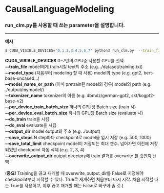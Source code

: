 # CausalLanguageModeling

### run_clm.py를 사용할 때 쓰는 parameter을 설명합니다.
--------------------------


**예시**

```bash
$ CUDA_VISIBLE_DEVICES='0,1,2,3,4,5,6,7' python3 run_clm.py  --train_file ./dataset/training.txt    --model_type gpt2 --tokenizer_name openai-community/gpt2    --per_device_train_batch_size 128    --per_device_eval_batch_size 128    --do_train    --do_eval    --output_dir ./output  --save_steps 500  --save_total_limit 2  --overwrite_output_dir False
```


**CUDA_VISIBLE_DEVICES**            0~7번의 GPU중 사용할 GPU를 선택 \
**--train_file**                    model에게 train시킬 text의 주소 (e.g. ./dataset/training.txt) \
**--model_type**                    (처음부터 modeling 할 때 사용) model의 type (e.g. gpt2, bert-base-uncased...) \
**--model_name_or_path**            (이미 pretrain된 model의 경우) model의 path (e.g. ./output/mymodel/) \
**--tokenizer_name**                tokenizer의 이름 (e.g. dbmdz/german-gpt2, skt/kogpt2-base-v2) \
**--per_device_train_batch_size**   하나의 GPU당 Batch size (train 시) \
**--per_device_eval_batch_size**    하나의 GPU당 Batch size (evaluate 시) \
**--do_train**                      train을 시킴 \
**--do_eval**                       evaluate을 시킴 \
**--output_dir**                    model output의 주소 (e.g. ./output) \
**--save_steps**                    N step마다 checkpoint로 model을 임시 저장 (e.g. 500, 1000) \
**--save_total_limit**              checkpoint model이 저장되는 최대 갯수. 넘어가면 이전에 저장되었던 checkpoint 자동 삭제 (e.g. 2, 3, 4) \
**--overwrite_output_dir**          output directory에 train 결과를 overwrite 할 것인지 선택 \
\
(**중요!** Training을 끊고 재개할 때 overwrite_output_dir를 False로 지정해야 checkpoint부터 시작할 수 있다. True로 재개하면 처음부터 다시 시작. 처음 시작할 때는 True를 사용하고, 이후 끊고 재개할 때는 False로 바꾸어 줄 것.)